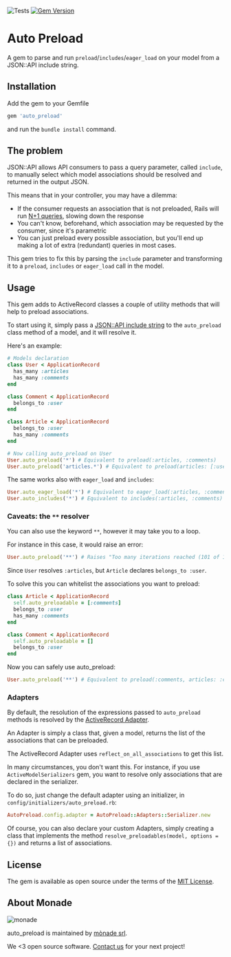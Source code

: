 ![Tests](https://github.com/monade/auto_preload/actions/workflows/test.yml/badge.svg)
[![Gem Version](https://badge.fury.io/rb/auto_preload.svg)](https://badge.fury.io/rb/auto_preload)

# Auto Preload

A gem to parse and run `preload`/`includes`/`eager_load` on your model from a JSON::API include string.

## Installation

Add the gem to your Gemfile

```ruby
gem 'auto_preload'
```

and run the `bundle install` command.

## The problem
JSON::API allows API consumers to pass a query parameter, called `include`, to manually select which model associations should be resolved and returned in the output JSON.

This means that in your controller, you may have a dilemma:
* If the consumer requests an association that is not preloaded, Rails will run [N+1 queries](https://guides.rubyonrails.org/active_record_querying.html#eager-loading-associations), slowing down the response
* You can't know, beforehand, which association may be requested by the consumer, since it's parametric
* You can just preload every possible association, but you'll end up making a lot of extra (redundant) queries in most cases.

This gem tries to fix this by parsing the `include` parameter and transforming it to a `preload`, `includes` or `eager_load` call in the model.

## Usage
This gem adds to ActiveRecord classes a couple of utility methods that will help to preload associations.

To start using it, simply pass a [JSON::API include string](https://jsonapi.org/format/#fetching-includes) to the `auto_preload` class method of a model, and it will resolve it.

Here's an example:
```ruby
# Models declaration
class User < ApplicationRecord
  has_many :articles
  has_many :comments
end

class Comment < ApplicationRecord
  belongs_to :user
end

class Article < ApplicationRecord
  belongs_to :user
  has_many :comments
end

# Now calling auto_preload on User
User.auto_preload('*') # Equivalent to preload(:articles, :comments)
User.auto_preload('articles.*') # Equivalent to preload(articles: [:user, :comments])
```

The same works also with `eager_load` and `includes`:
```ruby
User.auto_eager_load('*') # Equivalent to eager_load(:articles, :comments)
User.auto_includes('*') # Equivalent to includes(:articles, :comments)
```

### Caveats: the `**` resolver
You can also use the keyword `**`, however it may take you to a loop.

For instance in this case, it would raise an error:
```ruby
User.auto_preload('**') # Raises "Too many iterations reached (101 of 100)"
```
Since `User` resolves `:articles`, but `Article` declares `belongs_to :user`.

To solve this you can whitelist the associations you want to preload:
```ruby
class Article < ApplicationRecord
  self.auto_preloadable = [:comments]
  belongs_to :user
  has_many :comments
end

class Comment < ApplicationRecord
  self.auto_preloadable = []
  belongs_to :user
end
```

Now you can safely use auto_preload:
```ruby
User.auto_preload('**') # Equivalent to preload(:comments, articles: :comments)
```

### Adapters
By default, the resolution of the expressions passed to `auto_preload` methods is resolved by the [ActiveRecord Adapter](https://github.com/monade/auto_preload/blob/master/lib/auto_preload/adapters/active_record.rb).

An Adapter is simply a class that, given a model, returns the list of the associations that can be preloaded.

The ActiveRecord Adapter uses `reflect_on_all_associations` to get this list.

In many circumstances, you don't want this. For instance, if you use `ActiveModelSerializers` gem, you want to resolve only associations that are declared in the serializer.

To do so, just change the default adapter using an initializer, in `config/initializers/auto_preload.rb`:
```ruby
AutoPreload.config.adapter = AutoPreload::Adapters::Serializer.new
```

Of course, you can also declare your custom Adapters, simply creating a class that implements the method `resolve_preloadables(model, options = {})` and returns a list of associations.

## License

The gem is available as open source under the terms of the [MIT License](https://opensource.org/licenses/MIT).

About Monade
----------------

![monade](https://monade.io/wp-content/uploads/2021/06/monadelogo.png)

auto_preload is maintained by [mònade srl](https://monade.io/en/home-en/).

We <3 open source software. [Contact us](https://monade.io/en/contact-us/) for your next project!

